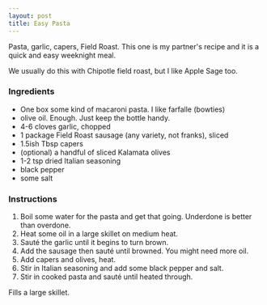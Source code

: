 ```yaml
---
layout: post
title: Easy Pasta
---
```


Pasta, garlic, capers, Field Roast. This one is my partner's recipe and it is a quick and easy weeknight meal. 

We usually do this with Chipotle field roast, but I like Apple Sage too. 

### Ingredients

* One box some kind of macaroni pasta. I like farfalle (bowties)
* olive oil. Enough. Just keep the bottle handy. 
* 4-6 cloves garlic, chopped
* 1 package Field Roast sausage (any variety, not franks), sliced 
* 1.5ish Tbsp capers
* (optional) a handful of sliced Kalamata olives
* 1-2 tsp dried Italian seasoning 
* black pepper 
* some salt 

### Instructions 

1. Boil some water for the pasta and get that going. Underdone is better than overdone.  
2. Heat some oil in a large skillet on medium heat. 
3. Sauté the garlic until it begins to turn brown. 
4. Add the sausage then sauté until browned. You might need more oil. 
5. Add capers and olives, heat. 
6. Stir in Italian seasoning and add some black pepper and salt. 
6. Stir in cooked pasta and sauté until heated through. 

Fills a large skillet. 

